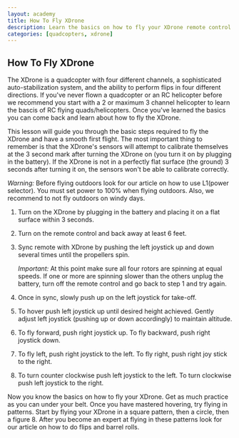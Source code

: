 ```yaml
---
layout: academy
title: How To Fly XDrone
description: Learn the basics on how to fly your XDrone remote control quadcopter.
categories: [quadcopters, xdrone]
---
```


How To Fly XDrone
-----------------

The XDrone is a quadcopter with four different channels, a sophisticated auto-stabilization system, and the ability to perform flips in four different directions. If you've never flown a quadcopter or an RC helicopter before we recommend you start with a 2 or maximum 3 channel helicopter to learn the bascis of RC flying quads/helicopters. Once you've learned the basics you can come back and learn about how to fly the XDrone.

This lesson will guide you through the basic steps required to fly the XDrone and have a smooth first flight. The most important thing to remember is that the XDrone's sensors will attempt to calibrate themselves at the 3 second mark after turning the XDrone on (you turn it on by plugging in the battery). If the XDrone is not in a perfectly flat surface (the ground) 3 seconds after turning it on, the sensors won't be able to calibrate correctly.

*Warning:* Before flying outdoors look for our article on how to use L1(power selector). You must set power to 100% when flying outdoors. Also, we recommend to not fly outdoors on windy days.

1. Turn on the XDrone by plugging in the battery and placing it on a flat surface within 3 seconds.

2. Turn on the remote control and back away at least 6 feet.

3.    Sync remote with XDrone by pushing the left joystick up and down several times until the propellers spin.

      *Important:* At this point make sure all four rotors are spinning at equal speeds. If one or more are spinning slower than the others unplug the battery, turn off the remote control and go back to step 1 and try again.

4. Once in sync, slowly push up on the left joystick for take-off.

5. To hover push left joystick up until desired height achieved. Gently adjust left joystick (pushing up or down accordingly) to maintain altitude.

6. To fly forward, push right joystick up. To fly backward, push right joystick down.

7. To fly left, push right joystick to the left. To fly right, push right joy stick to the right.

8. To turn counter clockwise push left joystick to the left. To turn clockwise push left joystick to the right.

Now you know the basics on how to fly your XDrone. Get as much practice as you can under your belt. Once you have mastered hovering, try flying in patterns. Start by flying your XDrone in a square pattern, then a circle, then a figure 8. After you become an expert at flying in these patterns look for our article on how to do flips and barrel rolls.